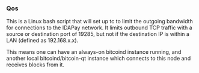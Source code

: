 ### Qos ###

This is a Linux bash script that will set up tc to limit the outgoing bandwidth for connections to the IDAPay network. It limits outbound TCP traffic with a source or destination port of 19285, but not if the destination IP is within a LAN (defined as 192.168.x.x).

This means one can have an always-on bitcoind instance running, and another local bitcoind/bitcoin-qt instance which connects to this node and receives blocks from it.
